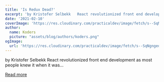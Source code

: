 ```yaml
---
title: 'Is Redux Dead?'
excerpt: 'by Kristofer Selbekk   React revolutionized front end development as most people knew it when it was...'
date: '2021-02-10'
coverImage: 'https://res.cloudinary.com/practicaldev/image/fetch/s--SqNgnged--/c_imagga_scale,f_auto,fl_progressive,h_420,q_auto,w_1000/https://dev-to-uploads.s3.amazonaws.com/i/h4bdv5qnptj2jayyqar2.png'
author:
  name: Koders
  picture: "assets/blog/authors/koders.png"
ogImage:
  url: 'https://res.cloudinary.com/practicaldev/image/fetch/s--SqNgnged--/c_imagga_scale,f_auto,fl_progressive,h_420,q_auto,w_1000/https://dev-to-uploads.s3.amazonaws.com/i/h4bdv5qnptj2jayyqar2.png'
---
```


by Kristofer Selbekk   React revolutionized front end development as most people knew it when it was...

[Read more](https://dev.to/asayerio_techblog/is-redux-dead-1d2a)
